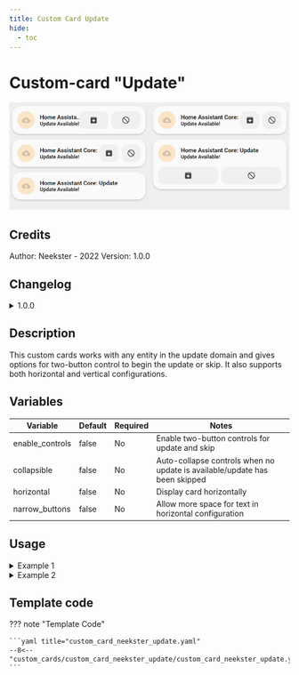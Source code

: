 ```yaml
---
title: Custom Card Update
hide:
  - toc
---
```


<!-- markdownlint-disable MD046 -->

# Custom-card "Update"

![example-image-light](../../assets/img/custom_card_neekster_update.png)

## Credits

Author: Neekster - 2022
Version: 1.0.0

## Changelog

<details>
  <summary>1.0.0</summary>
  Initial release
</details>

## Description

This custom cards works with any entity in the update domain and gives options for two-button control to begin the update or skip. It also supports both horizontal and vertical configurations.

## Variables

| Variable           | Default | Required | Notes                                                                       |
| ------------------ | ------- | -------- |---------------------------------------------------------------------------- |
| enable_controls    | false   | No       | Enable two-button controls for update and skip                              |
| collapsible        | false   | No       | Auto-collapse controls when no update is available/update has been skipped  |
| horizontal         | false   | No       | Display card horizontally                                                   |
| narrow_buttons     | false   | No       | Allow more space for text in horizontal configuration                       |

## Usage

<details>
<summary>Example 1</summary>

```yaml
- type: custom:button-card
  template: card_neekster_update
  entity: update.home_assistant_core_update
```

</details>
<details>
<summary>Example 2</summary>

```yaml
- type: custom:button-card
  template: card_neekster_update
  entity: update.home_assistant_core_update
  variables:
    ulm_card_neekster_update_enable_controls: true
    ulm_card_neekster_update_collapsible: true
    ulm_card_neekster_update_horizontal: true
    ulm_card_neekster_update_narrow_buttons: true
```

</details>

## Template code

??? note "Template Code"

    ```yaml title="custom_card_neekster_update.yaml"
    --8<-- "custom_cards/custom_card_neekster_update/custom_card_neekster_update.yaml"
    ```
